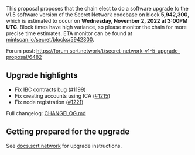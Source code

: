 This proposal proposes that the chain elect to do a software upgrade to the v1.5 software version of the Secret Network codebase on block **5,942,300**, which is estimated to occur on **Wednesday, November 2, 2022 at 3:00PM UTC**. Block times have high variance, so please monitor the chain for more precise time estimates. ETA monitor can be found at [mintscan.io/secret/blocks/5942300](https://www.mintscan.io/secret/blocks/5942300).

Forum post: https://forum.scrt.network/t/secret-network-v1-5-upgrade-proposal/6482

## Upgrade highlights

- Fix IBC contracts bug ([#1199](https://github.com/scrtlabs/SecretNetwork/pull/1199))
- Fix creating accounts using ICA ([#1215](https://github.com/scrtlabs/SecretNetwork/pull/1215))
- Fix node registration ([#1221](https://github.com/scrtlabs/SecretNetwork/pull/1221))

Full changelog: [CHANGELOG.md](https://github.com/scrtlabs/SecretNetwork/blob/master/CHANGELOG.md#150)

## Getting prepared for the upgrade

See [docs.scrt.network](https://docs.scrt.network/secret-network-documentation/post-mortems-upgrades/upgrade-instructions/v1-5) for upgrade instructions.
